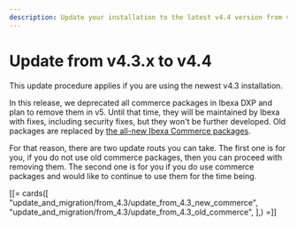 ```yaml
---
description: Update your installation to the latest v4.4 version from v4.3.x.
---
```


# Update from v4.3.x to v4.4

This update procedure applies if you are using the newest v4.3 installation.

In this release, we deprecated all commerce packages in Ibexa DXP and plan to remove them in v5.
Until that time, they will be maintained by Ibexa with fixes, including security fixes, but they won't be further developed.
Old packages are replaced by [the all-new Ibexa Commerce packages](ibexa_dxp_v4.4.md#all-new-ibexa-commerce-packages).

For that reason, there are two update routs you can take.
The first one is for you, if you do not use old commerce packages, then you can proceed with removing them.
The second one is for you if you do use commerce packages and would like to continue to use them for the time being.

[[= cards([
"update_and_migration/from_4.3/update_from_4.3_new_commerce",
"update_and_migration/from_4.3/update_from_4.3_old_commerce",
],) =]]
